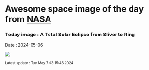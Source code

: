 
# Awesome space image of the day from [NASA](https://api.nasa.gov/)

### Today image : A Total Solar Eclipse from Sliver to Ring
Date : 2024-05-06

![](https://www.youtube.com/embed/28gtfSziCgU?rel=0)

<small>Latest update : Tue May  7 03:15:46 2024</small>
        